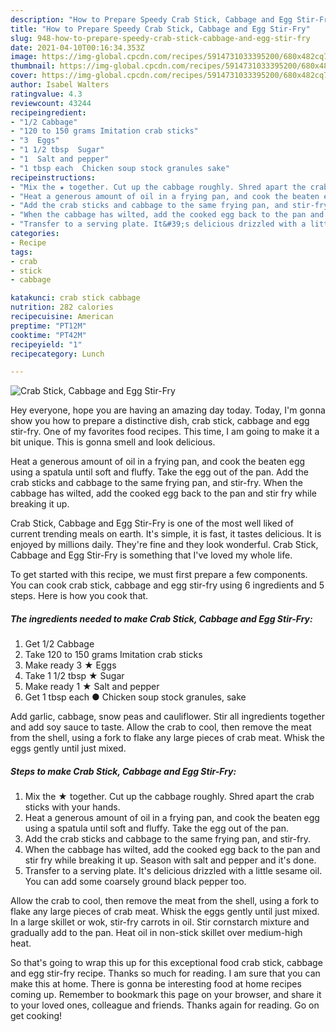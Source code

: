```yaml
---
description: "How to Prepare Speedy Crab Stick, Cabbage and Egg Stir-Fry"
title: "How to Prepare Speedy Crab Stick, Cabbage and Egg Stir-Fry"
slug: 948-how-to-prepare-speedy-crab-stick-cabbage-and-egg-stir-fry
date: 2021-04-10T00:16:34.353Z
image: https://img-global.cpcdn.com/recipes/5914731033395200/680x482cq70/crab-stick-cabbage-and-egg-stir-fry-recipe-main-photo.jpg
thumbnail: https://img-global.cpcdn.com/recipes/5914731033395200/680x482cq70/crab-stick-cabbage-and-egg-stir-fry-recipe-main-photo.jpg
cover: https://img-global.cpcdn.com/recipes/5914731033395200/680x482cq70/crab-stick-cabbage-and-egg-stir-fry-recipe-main-photo.jpg
author: Isabel Walters
ratingvalue: 4.3
reviewcount: 43244
recipeingredient:
- "1/2 Cabbage"
- "120 to 150 grams Imitation crab sticks"
- "3  Eggs"
- "1 1/2 tbsp  Sugar"
- "1  Salt and pepper"
- "1 tbsp each  Chicken soup stock granules sake"
recipeinstructions:
- "Mix the ★ together. Cut up the cabbage roughly. Shred apart the crab sticks with your hands."
- "Heat a generous amount of oil in a frying pan, and cook the beaten egg using a spatula until soft and fluffy. Take the egg out of the pan."
- "Add the crab sticks and cabbage to the same frying pan, and stir-fry."
- "When the cabbage has wilted, add the cooked egg back to the pan and stir fry while breaking it up. Season with salt and pepper and it&#39;s done."
- "Transfer to a serving plate. It&#39;s delicious drizzled with a little sesame oil. You can add some coarsely ground black pepper too."
categories:
- Recipe
tags:
- crab
- stick
- cabbage

katakunci: crab stick cabbage 
nutrition: 282 calories
recipecuisine: American
preptime: "PT12M"
cooktime: "PT42M"
recipeyield: "1"
recipecategory: Lunch

---
```



![Crab Stick, Cabbage and Egg Stir-Fry](https://img-global.cpcdn.com/recipes/5914731033395200/680x482cq70/crab-stick-cabbage-and-egg-stir-fry-recipe-main-photo.jpg)

Hey everyone, hope you are having an amazing day today. Today, I'm gonna show you how to prepare a distinctive dish, crab stick, cabbage and egg stir-fry. One of my favorites food recipes. This time, I am going to make it a bit unique. This is gonna smell and look delicious.

Heat a generous amount of oil in a frying pan, and cook the beaten egg using a spatula until soft and fluffy. Take the egg out of the pan. Add the crab sticks and cabbage to the same frying pan, and stir-fry. When the cabbage has wilted, add the cooked egg back to the pan and stir fry while breaking it up.

Crab Stick, Cabbage and Egg Stir-Fry is one of the most well liked of current trending meals on earth. It's simple, it is fast, it tastes delicious. It is enjoyed by millions daily. They're fine and they look wonderful. Crab Stick, Cabbage and Egg Stir-Fry is something that I've loved my whole life.


To get started with this recipe, we must first prepare a few components. You can cook crab stick, cabbage and egg stir-fry using 6 ingredients and 5 steps. Here is how you cook that.

<!--inarticleads1-->

##### The ingredients needed to make Crab Stick, Cabbage and Egg Stir-Fry:

1. Get 1/2 Cabbage
1. Take 120 to 150 grams Imitation crab sticks
1. Make ready 3 ★ Eggs
1. Take 1 1/2 tbsp ★ Sugar
1. Make ready 1 ★ Salt and pepper
1. Get 1 tbsp each ● Chicken soup stock granules, sake


Add garlic, cabbage, snow peas and cauliflower. Stir all ingredients together and add soy sauce to taste. Allow the crab to cool, then remove the meat from the shell, using a fork to flake any large pieces of crab meat. Whisk the eggs gently until just mixed. 

<!--inarticleads2-->

##### Steps to make Crab Stick, Cabbage and Egg Stir-Fry:

1. Mix the ★ together. Cut up the cabbage roughly. Shred apart the crab sticks with your hands.
1. Heat a generous amount of oil in a frying pan, and cook the beaten egg using a spatula until soft and fluffy. Take the egg out of the pan.
1. Add the crab sticks and cabbage to the same frying pan, and stir-fry.
1. When the cabbage has wilted, add the cooked egg back to the pan and stir fry while breaking it up. Season with salt and pepper and it&#39;s done.
1. Transfer to a serving plate. It&#39;s delicious drizzled with a little sesame oil. You can add some coarsely ground black pepper too.


Allow the crab to cool, then remove the meat from the shell, using a fork to flake any large pieces of crab meat. Whisk the eggs gently until just mixed. In a large skillet or wok, stir-fry carrots in oil. Stir cornstarch mixture and gradually add to the pan. Heat oil in non-stick skillet over medium-high heat. 

So that's going to wrap this up for this exceptional food crab stick, cabbage and egg stir-fry recipe. Thanks so much for reading. I am sure that you can make this at home. There is gonna be interesting food at home recipes coming up. Remember to bookmark this page on your browser, and share it to your loved ones, colleague and friends. Thanks again for reading. Go on get cooking!
